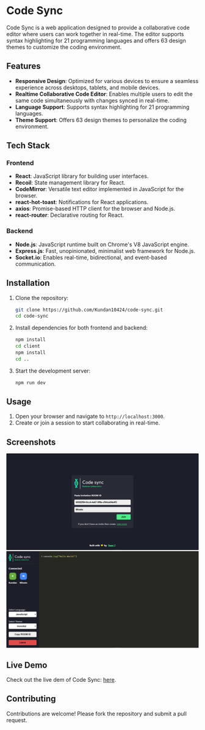 # Code Sync

Code Sync is a web application designed to provide a collaborative code editor where users can work together in real-time. The editor supports syntax highlighting for 21 programming languages and offers 63 design themes to customize the coding environment.

## Features

- **Responsive Design**: Optimized for various devices to ensure a seamless experience across desktops, tablets, and mobile devices.
- **Realtime Collaborative Code Editor**: Enables multiple users to edit the same code simultaneously with changes synced in real-time.
- **Language Support**: Supports syntax highlighting for 21 programming languages.
- **Theme Support**: Offers 63 design themes to personalize the coding environment.

## Tech Stack

### Frontend

- **React**: JavaScript library for building user interfaces.
- **Recoil**: State management library for React.
- **CodeMirror**: Versatile text editor implemented in JavaScript for the browser.
- **react-hot-toast**: Notifications for React applications.
- **axios**: Promise-based HTTP client for the browser and Node.js.
- **react-router**: Declarative routing for React.

### Backend

- **Node.js**: JavaScript runtime built on Chrome's V8 JavaScript engine.
- **Express.js**: Fast, unopinionated, minimalist web framework for Node.js.
- **Socket.io**: Enables real-time, bidirectional, and event-based communication.

## Installation

1. Clone the repository:
   ```sh
   git clone https://github.com/Kundan10424/code-sync.git
   cd code-sync
   ```

2. Install dependencies for both frontend and backend:
   ```sh
   npm install
   cd client
   npm install
   cd ..
   ```

3. Start the development server:
   ```sh
   npm run dev
   ```

## Usage

1. Open your browser and navigate to `http://localhost:3000`.
2. Create or join a session to start collaborating in real-time.

## Screenshots

![Code Sync Sign-up](public/SignUp.png)
![Code Sync Editor](public/Editor.png)

## Live Demo
Check out the live dem of Code Sync: [here](https://github.com/Kundan10424/Realtime-Editor).
## Contributing

Contributions are welcome! Please fork the repository and submit a pull request.

